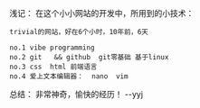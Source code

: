 浅记：
	在这个小小网站的开发中，所用到的小技术：

	trivial的网站，好在6个小时，10年前，6天

	no.1 vibe programming   
	no.2 git   && github  git零基础 基于linux 
	no.3 css  html 前端语言
	no.4 爱上文本编辑器：  nano  vim

总结：  非常神奇，愉快的经历！  --yyj

